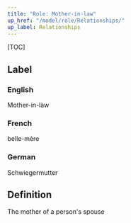 ```yaml
---
title: "Role: Mother-in-law"
up_href: "/model/role/Relationships/"
up_label: Relationships
---
```


[TOC]

## Label

### English
Mother-in-law

### French
belle-mère

### German
Schwiegermutter

## Definition
The mother of a person's spouse
